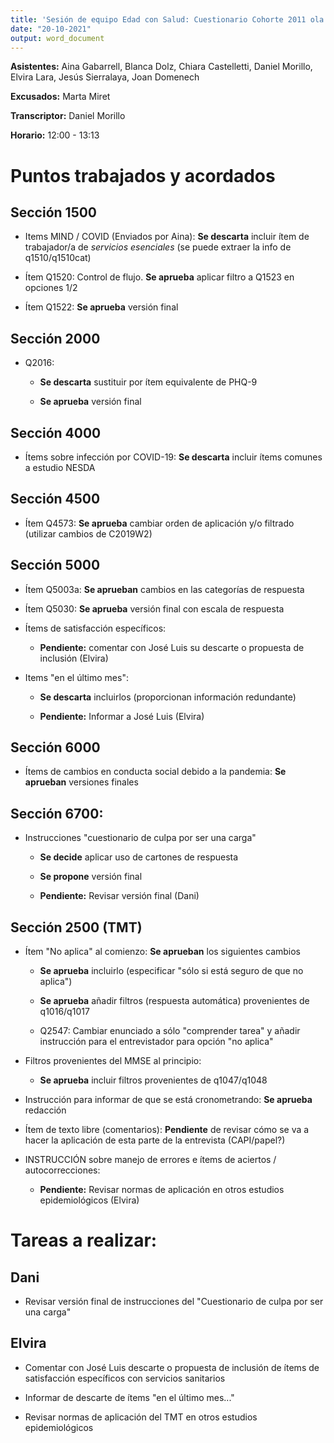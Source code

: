 ```yaml
---
title: 'Sesión de equipo Edad con Salud: Cuestionario Cohorte 2011 ola 4'
date: "20-10-2021"
output: word_document
---
```


**Asistentes:** Aina Gabarrell, Blanca Dolz, Chiara Castelletti, Daniel Morillo,
Elvira Lara, Jesús Sierralaya, Joan Domenech

**Excusados:** Marta Miret

**Transcriptor:** Daniel Morillo

**Horario:** 12:00 - 13:13


# Puntos trabajados y acordados

## Sección 1500

- Items MIND / COVID (Enviados por Aina):
  **Se descarta** incluir ítem de trabajador/a de _servicios esenciales_
  (se puede extraer la info de q1510/q1510cat)
  
- Ítem Q1520: Control de flujo. **Se aprueba** aplicar filtro a Q1523 en
  opciones 1/2

- Ítem Q1522: **Se aprueba** versión final
  

## Sección 2000

- Q2016:

  - **Se descarta** sustituir por ítem equivalente de PHQ-9
  
  - **Se aprueba** versión final
  

## Sección 4000

- Ítems sobre infección por COVID-19:
  **Se descarta** incluir ítems comunes a estudio NESDA


## Sección 4500

- Ítem Q4573: **Se aprueba** cambiar orden de aplicación y/o
  filtrado (utilizar cambios de C2019W2)


## Sección 5000

- Ítem Q5003a: **Se aprueban** cambios en las categorías de respuesta

- Ítem Q5030:  **Se aprueba** versión final con escala de respuesta

- Ítems de satisfacción específicos:

  - **Pendiente:** comentar con José Luis su descarte o propuesta de inclusión (Elvira)

- Items "en el último mes":

  - **Se descarta** incluirlos (proporcionan información redundante)
  
  - **Pendiente:** Informar a José Luis (Elvira)


## Sección 6000

- Ítems de cambios en conducta social debido a la pandemia:
  **Se aprueban** versiones finales


## Sección 6700:

- Instrucciones "cuestionario de culpa por ser una carga"

  - **Se decide** aplicar uso de cartones de respuesta
  
  - **Se propone** versión final
  
  - **Pendiente:** Revisar versión final (Dani)


## Sección 2500 (TMT)

- Ítem "No aplica" al comienzo: **Se aprueban** los siguientes cambios

  - **Se aprueba** incluirlo (especificar "sólo si está seguro de que no aplica")
  
  - **Se aprueba** añadir filtros (respuesta automática) provenientes de q1016/q1017
  
  - Q2547: Cambiar enunciado a sólo "comprender tarea" y añadir instrucción para
    el entrevistador para opción "no aplica"

- Filtros provenientes del MMSE al principio:

  - **Se aprueba** incluir filtros provenientes de q1047/q1048

- Instrucción para informar de que se está cronometrando: **Se aprueba** redacción

- Ítem de texto libre (comentarios): **Pendiente** de revisar cómo se va a hacer
  la aplicación de esta parte de la entrevista (CAPI/papel?)

- INSTRUCCIÓN sobre manejo de errores e ítems de aciertos / autocorrecciones:

  - **Pendiente:** Revisar normas de aplicación en otros estudios
    epidemiológicos (Elvira)


# **Tareas a realizar:**

## Dani

- Revisar versión final de instrucciones del "Cuestionario de culpa por ser una carga"


## Elvira

- Comentar con José Luis descarte o propuesta de inclusión de ítems de
  satisfacción específicos con servicios sanitarios
  
- Informar de descarte de ítems "en el último mes..."

- Revisar normas de aplicación del TMT en otros estudios epidemiológicos
